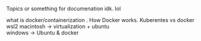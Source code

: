 
Topics or something for documenation idk. lol

what is docker/containerization . How Docker works. Kuberentes vs docker
wsl2
macintosh -> virtualization + ubuntu  
windows -> Ubuntu & docker
